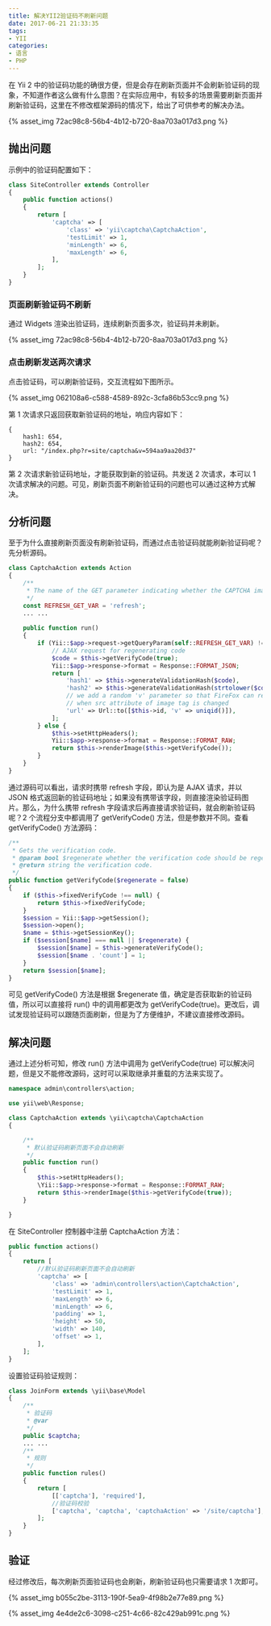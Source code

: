 ```yaml
---
title: 解决YII2验证码不刷新问题
date: 2017-06-21 21:33:35
tags:
- YII
categories:
- 语言
- PHP
---
```


在 Yii 2 中的验证码功能的确很方便，但是会存在刷新页面并不会刷新验证码的现象，不知道作者这么做有什么意图？在实际应用中，有较多的场景需要刷新页面并刷新验证码，这里在不修改框架源码的情况下，给出了可供参考的解决办法。

{% asset_img 72ac98c8-56b4-4b12-b720-8aa703a017d3.png %}<!--more-->

## 抛出问题

示例中的验证码配置如下：

```PHP
class SiteController extends Controller
{
    public function actions()
    {
        return [
            'captcha' => [
                'class' => 'yii\captcha\CaptchaAction',
                'testLimit' => 1,
                'minLength' => 6,
                'maxLength' => 6,
            ],
        ];
    }
}
```

### 页面刷新验证码不刷新

通过 Widgets 渲染出验证码，连续刷新页面多次，验证码并未刷新。

{% asset_img 72ac98c8-56b4-4b12-b720-8aa703a017d3.png %}

### 点击刷新发送两次请求

点击验证码，可以刷新验证码，交互流程如下图所示。

{% asset_img 062108a6-c588-4589-892c-3cfa86b53cc9.png %}

第 1 次请求只返回获取新验证码的地址，响应内容如下：

```Js
{
    hash1: 654,
    hash2: 654,
    url: "/index.php?r=site/captcha&v=594aa9aa20d37"
}
```

第 2 次请求新验证码地址，才能获取到新的验证码。共发送 2 次请求，本可以 1 次请求解决的问题。可见，刷新页面不刷新验证码的问题也可以通过这种方式解决。

## 分析问题

至于为什么直接刷新页面没有刷新验证码，而通过点击验证码就能刷新验证码呢？先分析源码。

```PHP
class CaptchaAction extends Action
{
    /**
     * The name of the GET parameter indicating whether the CAPTCHA image should be regenerated.
     */
    const REFRESH_GET_VAR = 'refresh';
    ... ...
    
    public function run()
    {
        if (Yii::$app->request->getQueryParam(self::REFRESH_GET_VAR) !== null) {
            // AJAX request for regenerating code
            $code = $this->getVerifyCode(true);
            Yii::$app->response->format = Response::FORMAT_JSON;
            return [
                'hash1' => $this->generateValidationHash($code),
                'hash2' => $this->generateValidationHash(strtolower($code)),
                // we add a random 'v' parameter so that FireFox can refresh the image
                // when src attribute of image tag is changed
                'url' => Url::to([$this->id, 'v' => uniqid()]),
            ];
        } else {
            $this->setHttpHeaders();
            Yii::$app->response->format = Response::FORMAT_RAW;
            return $this->renderImage($this->getVerifyCode());
        }
    }
}
```

通过源码可以看出，请求时携带 refresh 字段，即认为是 AJAX 请求，并以 JSON 格式返回新的验证码地址；如果没有携带该字段，则直接渲染验证码图片。那么，为什么携带 refresh 字段请求后再直接请求验证码，就会刷新验证码呢？2 个流程分支中都调用了 getVerifyCode() 方法，但是参数并不同。查看 getVerifyCode() 方法源码：

```PHP
/**
 * Gets the verification code.
 * @param bool $regenerate whether the verification code should be regenerated.
 * @return string the verification code.
 */
public function getVerifyCode($regenerate = false)
{
    if ($this->fixedVerifyCode !== null) {
    	return $this->fixedVerifyCode;
    }
    $session = Yii::$app->getSession();
    $session->open();
    $name = $this->getSessionKey();
    if ($session[$name] === null || $regenerate) {
        $session[$name] = $this->generateVerifyCode();
        $session[$name . 'count'] = 1;
    }
    return $session[$name];
}
```

可见 getVerifyCode() 方法是根据 $regenerate 值，确定是否获取新的验证码值，所以可以直接将 run()  中的调用都更改为 getVerifyCode(true)。更改后，调试发现验证码可以跟随页面刷新，但是为了方便维护，不建议直接修改源码。

## 解决问题

通过上述分析可知，修改 run() 方法中调用为 getVerifyCode(true) 可以解决问题，但是又不能修改源码，这时可以采取继承并重载的方法来实现了。

```PHP
namespace admin\controllers\action;

use yii\web\Response;

class CaptchaAction extends \yii\captcha\CaptchaAction
{

    /**
     * 默认验证码刷新页面不会自动刷新
     */
    public function run()
    {
        $this->setHttpHeaders();
        \Yii::$app->response->format = Response::FORMAT_RAW;
        return $this->renderImage($this->getVerifyCode(true));
    }

}
```

在 SiteController 控制器中注册 CaptchaAction 方法：

```PHP
public function actions()
{
    return [
        //默认验证码刷新页面不会自动刷新
        'captcha' => [
            'class' => 'admin\controllers\action\CaptchaAction',
            'testLimit' => 1,
            'maxLength' => 6,
            'minLength' => 6,
            'padding' => 1,
            'height' => 50,
            'width' => 140,
            'offset' => 1,
        ],
    ];
}
```

设置验证码验证规则：

```PHP
class JoinForm extends \yii\base\Model
{
    /**
     * 验证码
     * @var
     */
    public $captcha;
    ... ...
    /**
     * 规则
     */
    public function rules()
    {
        return [
            [['captcha'], 'required'],
            //验证码校验
            ['captcha', 'captcha', 'captchaAction' => '/site/captcha'],
        ];
    }
}
```

## 验证

经过修改后，每次刷新页面验证码也会刷新，刷新验证码也只需要请求 1 次即可。

{% asset_img b055c2be-3113-190f-5ea9-4f98b2e77e89.png %}

{% asset_img 4e4de2c6-3098-c251-4c66-82c429ab991c.png %}
